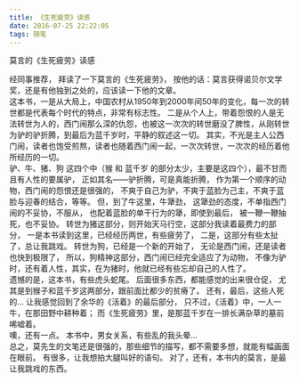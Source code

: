 ```yaml
---
title: 《生死疲劳》读感
date: 2016-07-25 22:22:05
tags: 随笔
---
```


莫言的《生死疲劳》读感

<!-- more -->

经同事推荐，
拜读了一下莫言的《生死疲劳》，
按他的话：莫言获得诺贝尔文学奖，还是有他独到之处的，应该读一下他的文章。
<br/>
这本书，一是从大局上，中国农村从1950年到2000年间50年的变化，每一次的转世都是代表每个时代的特点，非常有标志性。
二是从个人上，带着怨恨的人是无法转世为人的，西门闹那么深的仇怨，也被这一次次的转世磨没了脾性，从刚转世为驴的驴折腾，到最后为蓝千岁时，平静的叙述这一切。
其实，不光是主人公西门闹，读者也饱受煎熬，读者也随着西门闹一起，一次次转世，一次次的经历着他所经历的一切。
<br/>
驴、牛、猪、狗 这四个中（猴 和 蓝千岁 的部分太少，主要是这四个），最不甘而且有人性的要属驴，
正如其名——驴折腾，可是真能折腾，
作为第一个顺序的动物，西门闹的怨恨还是很强的，
不爽于自己为驴，不爽于蓝脸为己主，不爽于蓝脸与迎春的结合，等等。
但，到了牛这里，牛犟劲，
这犟劲的态度，不单指西门闹的不妥协，不服从，
也配着蓝脸的单干行为的犟，即使到最后，
被一鞭一鞭抽死，也不妥协。
转世为猪这部分，则开始天马行空，这部分我读着最费力的部分，
一是本书读到这里，已经经历两世，有些疲劳了，
二是，这部分有些太扯了，总让我跳戏。
转世为狗，已经是一个新的开始了，
无论是西门闹，还是读者也快到极限了，
所以，狗精神这部分，西门闹已经完全适应了为动物，
不像为驴时，还有着人性，其实，在为猪时，他就已经有些忘却自己的人性了。
<br/>
遗憾的是，这本书，有些虎头蛇尾。
后面很多东西，都能感觉的出来很仓促，
尤其是到猴子和蓝千岁这两部分，跟前面比都少的贫瘠了。
还有，最后，这些人死的...
让我感觉回到了余华的《活着》的最后部分，
只不过，《活着》中，一人一牛，在那田野中耕种着；
而《生死疲劳》里，是那蓝千岁在一排长满杂草的墓前唏嘘着。
<br/>
噢，还有一点。
本书中，男女关系，有些乱的我头晕...
<br/>
总之，莫先生的文笔还是很强的，那些细节的描写，都不需要多想，就能有幅画面在眼前。
有很多，让我想拍大腿叫好的语句。
对了，还有，本书内的莫言，是最让我跳戏的东西。